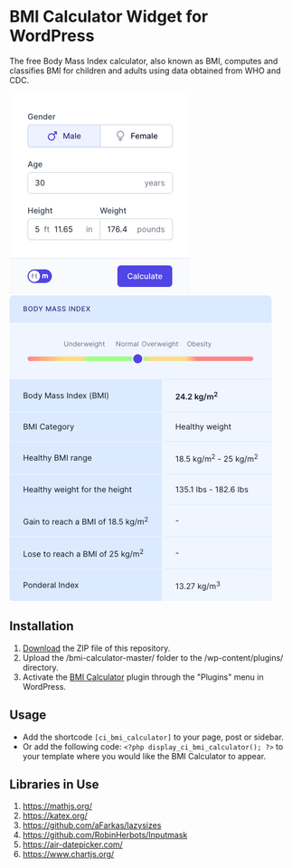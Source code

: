 # BMI Calculator Widget for WordPress

The free Body Mass Index calculator, also known as BMI, computes and classifies BMI for children and adults using data obtained from WHO and CDC.

![BMI Calculator Input Form](/assets/images/screenshot-1.png "BMI Calculator Input Form")
![BMI Calculator Calculation Results](/assets/images/screenshot-2.png "BMI Calculator Calculation Results")

## Installation

1. [Download](https://github.com/pub-calculator-io/bmi-calculator/archive/refs/heads/master.zip) the ZIP file of this repository.
2. Upload the /bmi-calculator-master/ folder to the /wp-content/plugins/ directory.
3. Activate the [BMI Calculator](https://www.calculator.io/bmi-calculator/ "BMI Calculator Homepage") plugin through the "Plugins" menu in WordPress.

## Usage
* Add the shortcode `[ci_bmi_calculator]` to your page, post or sidebar.
* Or add the following code: `<?php display_ci_bmi_calculator(); ?>` to your template where you would like the BMI Calculator to appear.

## Libraries in Use
1. https://mathjs.org/
2. https://katex.org/
3. https://github.com/aFarkas/lazysizes
4. https://github.com/RobinHerbots/Inputmask
5. https://air-datepicker.com/
6. https://www.chartjs.org/
